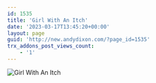 ```yaml
---
id: 1535
title: 'Girl With An Itch'
date: '2023-03-17T13:45:20+00:00'
layout: page
guid: 'http://new.andydixon.com/?page_id=1535'
trx_addons_post_views_count:
    - '1'
---
```


![Girl With An Itch](https://i0.wp.com/assets.g8x2.ldn.idrivee2-23.com/posters/Girl%20With%20An%20Itch%2001.jpg?w=1200&ssl=1 "Girl With An Itch")